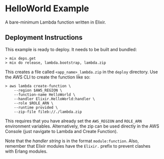 # HelloWorld Example

A bare-minimum Lambda function written in Elixir.

## Deployment Instructions

This example is ready to deploy. It needs to be built and bundled:

```
> mix deps.get
> mix do release, lambda.bootstrap, lambda.zip
```

This creates a file called ```<app_name>_lambda.zip``` in the `deploy` directory.
Use the AWS CLI to create the function like so:


```
> aws lambda create-function \
    --region $AWS_REGION \
    --function-name HelloWorld \
    --handler Elixir.HelloWorld:handler \
    --role $ROLE_ARN \
    --runtime provided \
    --zip-file fileb://./lambda.zip
```

This requires that you have already set the ```AWS_REGION``` and ```ROLE_ARN```
environment variables. Alternatively, the zip can be used directly in the
AWS Console (just navigate to Lambda and Create Function).

Note that the *handler string* is in the format ```module:function```. Also,
remember that Elixir modules have the ```Elixir.``` prefix to prevent clashes
with Erlang modules.


